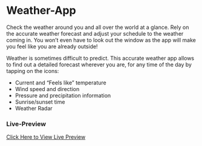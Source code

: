 
# Weather-App
Check the weather around you and all over the world at a glance.
Rely on the accurate weather forecast and adjust your schedule to the weather coming in. You won’t even have to look out the window as the app will make you feel like you are already outside!

Weather is sometimes difficult to predict. This accurate weather app allows to find out a detailed forecast wherever you are, for any time of the day by tapping on the icons:
- Current and “Feels like” temperature
- Wind speed and direction
- Pressure and precipitation information 
- Sunrise/sunset time
- Weather Radar

### Live-Preview
[Click Here to View Live Preview](https://github.com/swapnaliyadav18/Weather-App/commit/9bc6dd4d0a3f360dd6ffa8d701df6fb38db85ef8)

